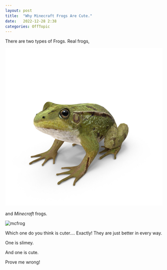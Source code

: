 ```yaml
---
layout: post
title:  "Why Minecraft Frogs Are Cute."
date:   2022-12-28 2:38
categories: OffTopic
---
```


There are two types of Frogs.
Real frogs,

![realfrog](/assets/frog-Va4lJ52-600.jpg)

and *Minecraft* frogs.

![mcfrog]({{"/assets/Cold_Frog_JE1_BE1.webp"}})

Which one do you think is cuter.... Exactly!
They are just better in every way.

One is slimey.

And one is cute.

Prove me wrong!
